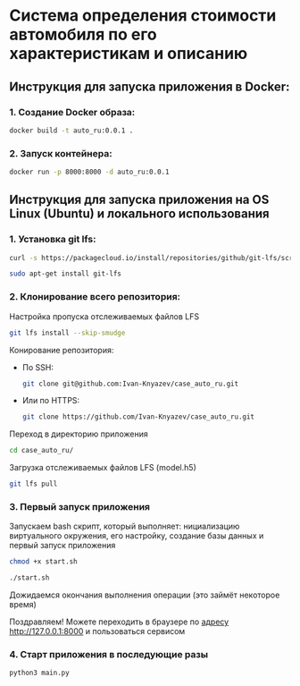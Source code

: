 # Система определения стоимости автомобиля по его характеристикам и описанию

## Инструкция для запуска приложения в Docker:

### 1. Создание Docker образа:

```bash
docker build -t auto_ru:0.0.1 .
```

<!-- ```bash
docker build --platform=linux/amd64 -t auto_ru:0.0.1 .
``` -->


### 2. Запуск контейнера:

```bash
docker run -p 8000:8000 -d auto_ru:0.0.1
```



## Инструкция для запуска приложения на OS Linux (Ubuntu) и локального использования

### 1. Установка git lfs:

```bash
curl -s https://packagecloud.io/install/repositories/github/git-lfs/script.deb.sh | sudo bash
```
```bash
sudo apt-get install git-lfs
```


### 2. Клонирование всего репозитория:

Настройка пропуска отслеживаемых файлов LFS 
```bash
git lfs install --skip-smudge
```

Конирование репозитория:

- По SSH:
  ```bash
  git clone git@github.com:Ivan-Knyazev/case_auto_ru.git
  ```

- Или по HTTPS:
  ```bash
  git clone https://github.com/Ivan-Knyazev/case_auto_ru.git
  ```

Переход в директорию приложения
```bash
cd case_auto_ru/
```

Загрузка отслеживаемых файлов LFS (model.h5)
```bash
git lfs pull
```


### 3. Первый запуск приложения
Запускаем bash скрипт, который выполняет: нициализацию виртуального окружения, его настройку, создание базы данных и первый запуск приложения
```bash
chmod +x start.sh
```
```bash
./start.sh
```
Дожидаемся окончания выполнения операции (это займёт некоторое время)

Поздравляем!
Можете переходить в браузере по [адресу](http://127.0.0.1:8000 "localhost:8000") http://127.0.0.1:8000 и пользоваться сервисом


### 4. Старт приложения в последующие разы

```bash
python3 main.py
```